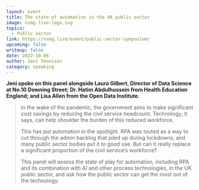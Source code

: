 ```yaml
---
layout: event
title: The state of automation in the UK public sector
image: nsmg-live-logo.svg
topics:
  - Public sector
link: https://nsmg.live/event/public-sector-symposium/
upcoming: false
writeup: false
date: 2022-10-06
author: Jeni Tennison
category: speaking
---
```

**Jeni spoke on this panel alongside Laura Gilbert, Director of Data Science at No.10 Downing Street; Dr. Hatim Abdulhussein from Health Education England; and Lisa Allen from the Open Data Institute.**

> In the wake of the pandemic, the government aims to make significant cost savings by reducing the civil service headcount. Technology, it says, can help shoulder the burden of this reduced workforce.
>
> This has put automation in the spotlight. RPA was touted as a way to cut through the admin backlog that piled up during lockdowns, and many public sector bodies put it to good use. But can it really replace a significant proportion of the civil service’s workforce?
>
> This panel will assess the state of play for automation, including RPA and its combination with AI and other process technologies, in the UK public sector, and ask how the public sector can get the most out of the technology.

<!--more-->
